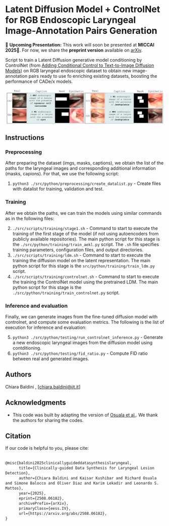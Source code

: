 # Latent Diffusion Model + ControlNet for RGB Endoscopic Laryngeal Image-Annotation Pairs Generation

📢 **Upcoming Presentation:** This work will soon be presented at **MICCAI 2025**🚀. For now, we share the **preprint version** available on [arXiv](https://arxiv.org/abs/2508.06182).

Script to train a Latent Diffusion generative model conditioning by ControlNet (from [Adding Conditional Control to Text-to-Image Diffusion Models](https://arxiv.org/abs/2302.05543))
on RGB laryngeal endoscopic dataset to obtain new image-annotation pairs ready to use fo enriching existing datasets, boosting the performance of CADe/x models. 

![Qualitative Results](assets/Qualitative_results_pairs_generation.png)


## Instructions

### Preprocessing
After preparing the dataset (imgs, masks, captions), we obtain the list of the paths for the laryngeal images and corresponding additional information (masks, capions). For that, we use the following script:

1) `python3 ./src/python/preprocessing/create_datalist.py` -  Create files with datalist for training, validation and test.

### Training
After we obtain the paths, we can train the models using similar commands as in the following files:

2) `./src/scripts/training/stage1.sh` - Command to start to execute the training of the first stage of the model (if not using autoencoders from publicly available repositories). 
The main python script for this stage is the `./src/python/training/train_aekl.py` script. The `.sh` file specifies training parameters, configuration files, and output directories.
3) `./src/scripts/training/ldm.sh` - Command to start to execute the training the diffusion model on the latent representation.
The main python script for this stage is the `src/python/training/train_ldm.py` script.
4) `./src/scripts/training/controlnet.sh` - Command to start to execute the training the ControlNet model using the pretrained LDM.
The main python script for this stage is the `./src/python/training/train_controlnet.py` script. 

### Inference and evaluation
Finally, we can generate images from the fine-tuned diffusion model with controlnet, and compute some evaluation metrics. The following is the list of execution for inference and evaluation:

5) `python3 ./src/python/testing/run_controlnet_inference.py` - Generate a new endoscopic laryngeal images from the diffusion model using contditioning.
6) `python3 ./src/python/testing/fid_ratio.py` - Compute FID ratio between real and generated images.

## Authors
Chiara Baldini , [chiara.baldini@iit.it]

## Acknowledgments
* This code was built by adapting the version of [Osuala et al.](https://github.com/RichardObi/ccnet). We thank the authors for sharing the codes.

## Citation
If our code is helpful to you, please cite:

```

@misc{baldini2025clinicallyguideddatasynthesislaryngeal,
      title={Clinically-guided Data Synthesis for Laryngeal Lesion Detection}, 
      author={Chiara Baldini and Kaisar Kushibar and Richard Osuala and Simone Balocco and Oliver Diaz and Karim Lekadir and Leonardo S. Mattos},
      year={2025},
      eprint={2508.06182},
      archivePrefix={arXiv},
      primaryClass={eess.IV},
      url={https://arxiv.org/abs/2508.06182}, 
}

```
